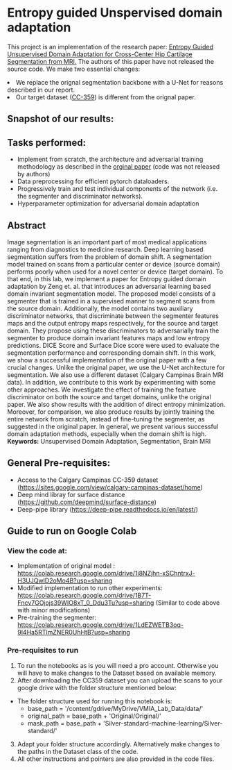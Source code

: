 # Entropy guided Unspervised domain adaptation
This project is an implementation of the research paper: <a href="https://www.researchgate.net/publication/345238526_Entropy_Guided_Unsupervised_Domain_Adaptation_for_Cross-Center_Hip_Cartilage_Segmentation_from_MRI">Entropy Guided Unsupervised Domain Adaptation for Cross-Center Hip Cartilage Segmentation from MRI.</a> The authors of this paper have not released the source code.
We make two essential changes:
<li>We replace the orignal segmentation backbone with a U-Net for reasons described in our report.</li>
<li>Our target dataset (<a href="https://sites.google.com/view/calgary-campinas-dataset/home">CC-359</a>) is different from the orignal paper.</li>

## Snapshot of our results:



## Tasks performed:
<ul>
  <li>Implement from scratch, the architecture and adversarial training methodology as described in the 
<a href="https://www.researchgate.net/publication/345238526_Entropy_Guided_Unsupervised_Domain_Adaptation_for_Cross-Center_Hip_Cartilage_Segmentation_from_MRI">orginal paper</a> (code was not released by authors)</li>
  <li>Data preprocessing for efficient pytorch dataloaders.</li>
  <li>Progressively train and test individual components of the network (i.e. the segmenter and discriminator networks).</li>
  <li>Hyperparameter optimization for adversarial domain adaptation</li>
</ul>


## Abstract
Image segmentation is an important part of most medical applications ranging from diagnostics to medicine research. Deep learning based segmentation suffers from the problem of domain shift. A segmentation model trained on
scans from a particular center or device (source domain) performs poorly when used for a novel center or device (target
domain). To that end, in this lab, we implement a paper for Entropy guided domain adaptation by Zeng et. al. that introduces
an adversarial learning based domain invariant segmentation model. The proposed model consists of a segmenter that is
trained in a supervised manner to segment scans from the source domain. Additionally, the model contains two auxiliary
discriminator networks, that discriminate between the segmenter features maps and the output entropy maps respectively, for
the source and target domain. They propose using these discriminators to adversarially train the segmenter to produce domain
invariant features maps and low entropy predictions. DICE Score and Surface Dice score were used to evaluate the segmentation
performance and corresponding domain shift. In this work, we show a successful implementation of the original paper with a
few crucial changes. Unlike the original paper, we use the U-Net architecture for segmentation. We also use a different dataset
(Calgary Campinas Brain MRI data). In addition, we contribute to this work by experimenting with some other approaches. We
investigate the effect of training the feature discriminator on both the source and target domains, unlike the original paper. We
also show results with the addition of direct entropy minimization. Moreover, for comparison, we also produce results by jointly
training the entire network from scratch, instead of fine-tuning the segmenter, as suggested in the original paper. In general, we
present various successful domain adaptation methods, especially when the domain shift is high.<br>
**Keywords:** Unsupervised Domain Adaptation, Segmentation, Brain MRI

## General Pre-requisites:
- Access to the Calgary Campinas CC-359 dataset (https://sites.google.com/view/calgary-campinas-dataset/home)
- Deep mind libray for surface distance (https://github.com/deepmind/surface-distance)
- Deep-pipe library (https://deep-pipe.readthedocs.io/en/latest/)

## Guide to run on Google Colab

### View the code at:
 - Implementation of original model : https://colab.research.google.com/drive/1i8NZjhn-xSChntrxJ-H3UJQwlD2oMo4B?usp=sharing
 - Modified implementation to run other experiments: https://colab.research.google.com/drive/1B7T-Fncv7GOjojs39WIO8xT_0_Ddu3Tu?usp=sharing (Similar to code above with minor modifications)
 - Pre-training the segmenter: https://colab.research.google.com/drive/1LdEZWETB3oq-9l4Ha5RTlmZNER0UhHtB?usp=sharing

### Pre-requisites to run
 1. To run the notebooks as is you will need a pro account. Otherwise you will have to make changes to the Dataset based on available memory.
 2. After downloading the CC359 dataset you can upload the scans to your google drive with the folder structure mentioned below:

  - The folder structure used for running this notebook is: 
    - base_path = '/content/gdrive/MyDrive/VMIA_Lab_Data/data/'
    - original_path = base_path + 'Original/Original/'
    - mask_path = base_path + 'Silver-standard-machine-learning/Silver-standard/'

3. Adapt your folder structure accordingly. Alternatively make changes to the paths in the Dataset class of the code.
4. All other instructions and pointers are also provided in the code files.
